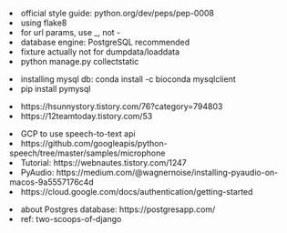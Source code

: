 <p>
<li> official style guide: python.org/dev/peps/pep-0008</li>
<li> using flake8</li>
<li> for url params, use _, not -</li>
<li> database engine: PostgreSQL recommended</li>
<li> fixture actually not for dumpdata/loaddata</li>
<li> python manage.py collectstatic</li>
</p>
<p>
<li> installing mysql db: conda install -c bioconda mysqlclient</li>
<li> pip install pymysql</li>
</p>
<p>
<li> https://hsunnystory.tistory.com/76?category=794803</li>
<li> https://12teamtoday.tistory.com/53</li>
</p>
<p>
<li> GCP to use speech-to-text api</li>
<li> https://github.com/googleapis/python-speech/tree/master/samples/microphone </li>
<li> Tutorial: https://webnautes.tistory.com/1247</li>
<li> PyAudio: https://medium.com/@wagnernoise/installing-pyaudio-on-macos-9a5557176c4d</li>
<li>https://cloud.google.com/docs/authentication/getting-started</li>
</p>
<li> about Postgres database: https://postgresapp.com/</li>
<li> ref: two-scoops-of-django</li>
